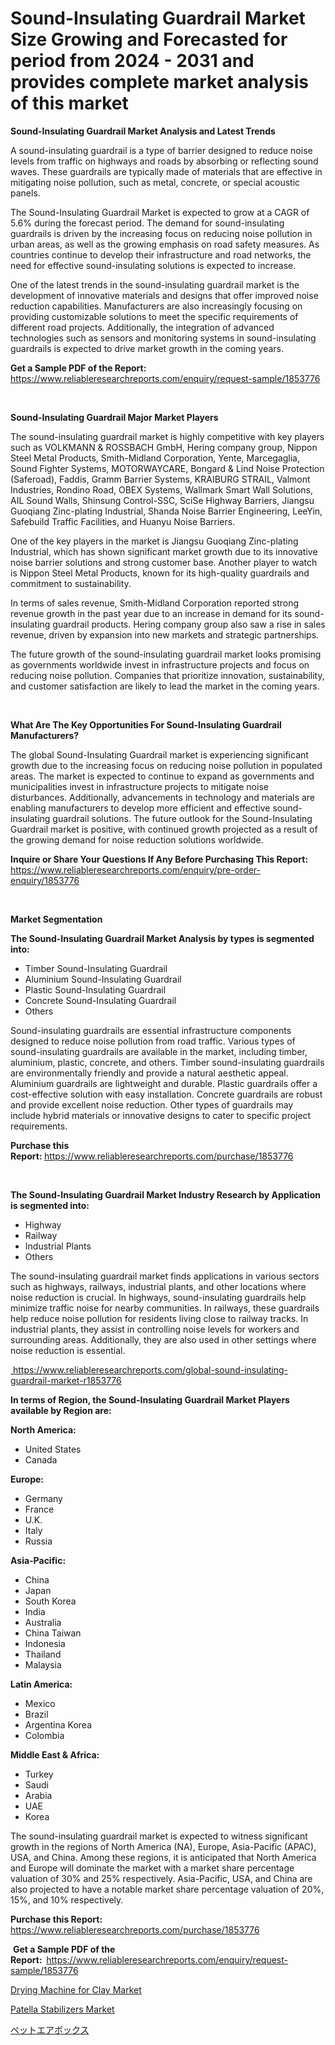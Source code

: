 <p><h1>Sound-Insulating Guardrail Market Size Growing and Forecasted for period from 2024 - 2031 and provides complete market analysis of this market</h1></p><p><strong>Sound-Insulating Guardrail Market Analysis and Latest Trends</strong></p>
<p><p>A sound-insulating guardrail is a type of barrier designed to reduce noise levels from traffic on highways and roads by absorbing or reflecting sound waves. These guardrails are typically made of materials that are effective in mitigating noise pollution, such as metal, concrete, or special acoustic panels.</p><p>The Sound-Insulating Guardrail Market is expected to grow at a CAGR of 5.6% during the forecast period. The demand for sound-insulating guardrails is driven by the increasing focus on reducing noise pollution in urban areas, as well as the growing emphasis on road safety measures. As countries continue to develop their infrastructure and road networks, the need for effective sound-insulating solutions is expected to increase.</p><p>One of the latest trends in the sound-insulating guardrail market is the development of innovative materials and designs that offer improved noise reduction capabilities. Manufacturers are also increasingly focusing on providing customizable solutions to meet the specific requirements of different road projects. Additionally, the integration of advanced technologies such as sensors and monitoring systems in sound-insulating guardrails is expected to drive market growth in the coming years.</p></p>
<p><strong>Get a Sample PDF of the Report:&nbsp;</strong> <a href="https://www.reliableresearchreports.com/enquiry/request-sample/1853776">https://www.reliableresearchreports.com/enquiry/request-sample/1853776</a></p>
<p>&nbsp;</p>
<p><strong>Sound-Insulating Guardrail Major Market Players</strong></p>
<p><p>The sound-insulating guardrail market is highly competitive with key players such as VOLKMANN & ROSSBACH GmbH, Hering company group, Nippon Steel Metal Products, Smith-Midland Corporation, Yente, Marcegaglia, Sound Fighter Systems, MOTORWAYCARE, Bongard & Lind Noise Protection (Saferoad), Faddis, Gramm Barrier Systems, KRAIBURG STRAIL, Valmont Industries, Rondino Road, OBEX Systems, Wallmark Smart Wall Solutions, AIL Sound Walls, Shinsung Control-SSC, SciSe Highway Barriers, Jiangsu Guoqiang Zinc-plating Industrial, Shanda Noise Barrier Engineering, LeeYin, Safebuild Traffic Facilities, and Huanyu Noise Barriers.</p><p>One of the key players in the market is Jiangsu Guoqiang Zinc-plating Industrial, which has shown significant market growth due to its innovative noise barrier solutions and strong customer base. Another player to watch is Nippon Steel Metal Products, known for its high-quality guardrails and commitment to sustainability.</p><p>In terms of sales revenue, Smith-Midland Corporation reported strong revenue growth in the past year due to an increase in demand for its sound-insulating guardrail products. Hering company group also saw a rise in sales revenue, driven by expansion into new markets and strategic partnerships.</p><p>The future growth of the sound-insulating guardrail market looks promising as governments worldwide invest in infrastructure projects and focus on reducing noise pollution. Companies that prioritize innovation, sustainability, and customer satisfaction are likely to lead the market in the coming years.</p></p>
<p>&nbsp;</p>
<p><strong>What Are The Key Opportunities For Sound-Insulating Guardrail Manufacturers?</strong></p>
<p><p>The global Sound-Insulating Guardrail market is experiencing significant growth due to the increasing focus on reducing noise pollution in populated areas. The market is expected to continue to expand as governments and municipalities invest in infrastructure projects to mitigate noise disturbances. Additionally, advancements in technology and materials are enabling manufacturers to develop more efficient and effective sound-insulating guardrail solutions. The future outlook for the Sound-Insulating Guardrail market is positive, with continued growth projected as a result of the growing demand for noise reduction solutions worldwide.</p></p>
<p><strong>Inquire or Share Your Questions If Any Before Purchasing This Report:</strong> <a href="https://www.reliableresearchreports.com/enquiry/pre-order-enquiry/1853776">https://www.reliableresearchreports.com/enquiry/pre-order-enquiry/1853776</a></p>
<p>&nbsp;</p>
<p><strong>Market Segmentation</strong></p>
<p><strong>The Sound-Insulating Guardrail Market Analysis by types is segmented into:</strong></p>
<p><ul><li>Timber Sound-Insulating Guardrail</li><li>Aluminium Sound-Insulating Guardrail</li><li>Plastic Sound-Insulating Guardrail</li><li>Concrete Sound-Insulating Guardrail</li><li>Others</li></ul></p>
<p><p>Sound-insulating guardrails are essential infrastructure components designed to reduce noise pollution from road traffic. Various types of sound-insulating guardrails are available in the market, including timber, aluminium, plastic, concrete, and others. Timber sound-insulating guardrails are environmentally friendly and provide a natural aesthetic appeal. Aluminium guardrails are lightweight and durable. Plastic guardrails offer a cost-effective solution with easy installation. Concrete guardrails are robust and provide excellent noise reduction. Other types of guardrails may include hybrid materials or innovative designs to cater to specific project requirements.</p></p>
<p><strong>Purchase this Report:&nbsp;</strong><a href="https://www.reliableresearchreports.com/purchase/1853776">https://www.reliableresearchreports.com/purchase/1853776</a></p>
<p>&nbsp;</p>
<p><strong>The Sound-Insulating Guardrail Market Industry Research by Application is segmented into:</strong></p>
<p><ul><li>Highway</li><li>Railway</li><li>Industrial Plants</li><li>Others</li></ul></p>
<p><p>The sound-insulating guardrail market finds applications in various sectors such as highways, railways, industrial plants, and other locations where noise reduction is crucial. In highways, sound-insulating guardrails help minimize traffic noise for nearby communities. In railways, these guardrails help reduce noise pollution for residents living close to railway tracks. In industrial plants, they assist in controlling noise levels for workers and surrounding areas. Additionally, they are also used in other settings where noise reduction is essential.</p></p>
<p><a href="https://www.reliableresearchreports.com/global-sound-insulating-guardrail-market-r1853776">&nbsp;https://www.reliableresearchreports.com/global-sound-insulating-guardrail-market-r1853776</a></p>
<p><strong>In terms of Region, the Sound-Insulating Guardrail Market Players available by Region are:</strong></p>
<p>
    <p> <strong> North America: </strong>
        <ul>
            <li>United States</li>
            <li>Canada</li>
        </ul>
        </p> 
    <p> <strong> Europe: </strong>
        <ul>
            <li>Germany</li>
            <li>France</li>
            <li>U.K.</li>
            <li>Italy</li>
            <li>Russia</li>
        </ul>
        </p> 
    <p> <strong> Asia-Pacific: </strong>
        <ul>
            <li>China</li>
            <li>Japan</li>
            <li>South Korea</li>
            <li>India</li>
            <li>Australia</li>
            <li>China Taiwan</li>
            <li>Indonesia</li>
            <li>Thailand</li>
            <li>Malaysia</li>
        </ul>
        </p> 
    <p> <strong> Latin America: </strong>
        <ul>
            <li>Mexico</li>
            <li>Brazil</li>
            <li>Argentina Korea</li>
            <li>Colombia</li>
        </ul>
        </p> 
    <p> <strong> Middle East & Africa: </strong>
        <ul>
            <li>Turkey</li>
            <li>Saudi</li>
            <li>Arabia</li>
            <li>UAE</li>
            <li>Korea</li>
        </ul>
    </p>
    </p>
<p><p>The sound-insulating guardrail market is expected to witness significant growth in the regions of North America (NA), Europe, Asia-Pacific (APAC), USA, and China. Among these regions, it is anticipated that North America and Europe will dominate the market with a market share percentage valuation of 30% and 25% respectively. Asia-Pacific, USA, and China are also projected to have a notable market share percentage valuation of 20%, 15%, and 10% respectively.</p></p>
<p><strong>Purchase this Report: </strong><a href="https://www.reliableresearchreports.com/purchase/1853776">https://www.reliableresearchreports.com/purchase/1853776</a></p>
<p>&nbsp;<strong>Get a Sample PDF of the Report:&nbsp;&nbsp;</strong><a href="https://www.reliableresearchreports.com/enquiry/request-sample/1853776">https://www.reliableresearchreports.com/enquiry/request-sample/1853776</a></p>
<p><strong></strong></p>
<p><p><a href="https://www.linkedin.com/pulse/decoding-drying-machine-clay-market-metrics-share-trends-growth-arhvc?trackingId=A6ebCBKeOoxuEEX3QCf2Lg%3D%3D">Drying Machine for Clay Market</a></p><p><a href="https://www.linkedin.com/pulse/patella-stabilizers-market-analysis-sze-forecasted-period-from-ipuwe">Patella Stabilizers Market</a></p><p><a href="https://github.com/mohamedbakry57/Market-Research-Report-List-3/blob/main/176659565236.md">ペットエアボックス</a></p></p>